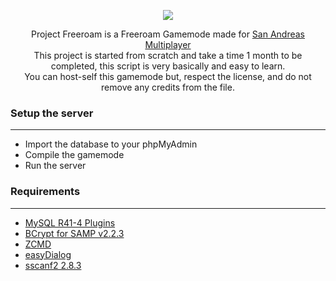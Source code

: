 <p align="center">
  <img src="https://i.ibb.co/D14Lpns/PFR.png">
</p>
  
<div align="center">Project Freeroam is a Freeroam Gamemode made for <a href="https://www.sa-mp.com/">San Andreas Multiplayer</a></div>  
<div align="center">This project is started from scratch and take a time 1 month to be completed, this script is very basically and easy to learn.</div>  
<div align="center">You can host-self this gamemode but, respect the license, and do not remove any credits from the file.</div>  
  
  
  
### Setup the server 
***   
* Import the database to your phpMyAdmin  
* Compile the gamemode  
* Run the server 
  
### Requirements  
***
* [MySQL R41-4 Plugins](https://github.com/pBlueG/SA-MP-MySQL/releases/tag/R41-4)  
* [BCrypt for SAMP v2.2.3](https://github.com/lassir/bcrypt-samp/releases/tag/v2.2.3)  
* [ZCMD](https://github.com/Southclaws/zcmd/blob/master/zcmd.inc)  
* [easyDialog](https://github.com/Awsomedude/easyDialog/blob/master/easyDialog.inc)  
* [sscanf2 2.8.3](https://github.com/maddinat0r/sscanf/releases/tag/v2.8.3)    
